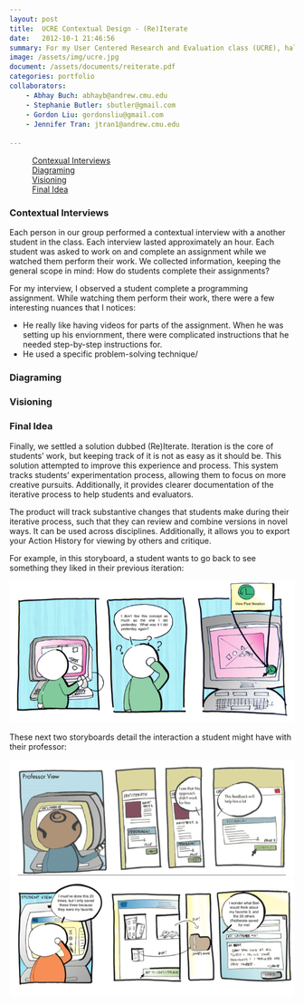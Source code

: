 ```yaml
---
layout: post
title:  UCRE Contextual Design - (Re)Iterate
date:   2012-10-1 21:46:56
summary: For my User Centered Research and Evaluation class (UCRE), half of the semester was focused on a contextual design project. For this project, my team and I explored the idea of how we could improve the way students complete assignments. We developed the (Re)Iterate solution, an assignment portal that would allow for students to perform iterations on assignment and receive feedback from instructors and other students, all while tracking their various iterations. 
image: /assets/img/ucre.jpg
document: /assets/documents/reiterate.pdf
categories: portfolio
collaborators: 
    - Abhay Buch: abhayb@andrew.cmu.edu
    - Stephanie Butler: sbutler@gmail.com
    - Gordon Liu: gordonsliu@gmail.com
    - Jennifer Tran: jtran1@andrew.cmu.edu

---
```



<div data-magellan-expedition="fixed">
    <dl class="sub-nav">
        <dd data-magellan-arrival="ci"><a href="#ci">Contexual Interviews</a></dd>
        <dd data-magellan-arrival="diagram"><a href="#diagram">Diagraming</a></dd>
        <dd data-magellan-arrival="visioning"><a href="#visioning">Visioning</a></dd>
        <dd data-magellan-arrival="idea"><a href="#idea">Final Idea</a></dd>
    </dl>
</div>

<a name="ci"></a>
<h3 data-magellan-destination="ci">Contextual Interviews</h3>

Each person in our group performed a contextual interview with a another student in the class. Each interview lasted approximately an hour. Each student was asked to work on and complete an assignment while we watched them perform their work. We collected information, keeping the general scope in mind: How do students complete their assignments? 

For my interview, I observed a student complete a programming assignment. While watching them perform their work, there were a few interesting nuances that I notices:

- He really like having videos for parts of the assignment. When he was setting up his enviornment, there were complicated instructions that he needed step-by-step instructions for.
- He used a specific problem-solving technique/

<a name="diagram"></a>
<h3 data-magellan-destination="diagram">Diagraming</h3>

<a name="visioning"></a>
<h3 data-magellan-destination="visioning">Visioning</h3>

<a name="idea"></a>
<h3 data-magellan-destination="idea">Final Idea</h3>

Finally, we settled a solution dubbed (Re)Iterate. Iteration is the core of students’ work, but keeping track of it is not as easy as it should be. This solution attempted to improve this experience and process. This system tracks students’ experimentation process, allowing them to focus on more creative pursuits. Additionally, it provides clearer documentation of the iterative process to help students and evaluators.

The product will track substantive changes that students make during their iterative process, such that they can review and combine versions in novel ways. It can be used across disciplines. Additionally, it allows you to export your Action History for viewing by others and critique. 

For example, in this storyboard, a student wants to go back to see something they liked in their previous iteration:
<div class="row">
    <img class="th" src="/assets/img/ucre/storyboard_1.png">
</div>

These next two storyboards detail the interaction a student might have with their professor:

<div class="row">
    <img class="th" src="/assets/img/ucre/storyboard_2.png">
</div>
<div class="row">
    <img class="th" src="/assets/img/ucre/storyboard_3.png">
</div>
